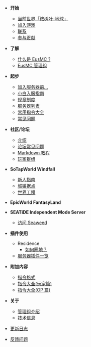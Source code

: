 - **开始**
    - [当前世界「桉树叶-地球」](https://wiki.eumc.cc/#/README?id=%e5%bd%93%e5%89%8d%e4%b8%96%e7%95%8c%e3%80%8c%e6%a1%89%e6%a0%91%e5%8f%b6-%e5%9c%b0%e7%90%83%e3%80%8d)
    - [加入游戏](https://wiki.eumc.cc/#/README?id=%e5%8a%a0%e5%85%a5%e6%b8%b8%e6%88%8f)
    - [联系](https://wiki.eumc.cc/#/README?id=%e8%81%94%e7%b3%bb)
    - [参与贡献](https://wiki.eumc.cc/#/README?id=%e5%8f%82%e4%b8%8e%e8%b4%a1%e7%8c%ae)

- **了解**
    - [什么是 EusMC ?](introduction.md)
    - [EusMC 管理组](operators.md)
- **起步**
    - [加入服务器前...](getting-started/preparation.md)
    - [小白入服指南](getting-started/entering-server.md)
    - [规章制度](rules.md)
    - [服务器列表](getting-started/server-network.md)
    - [常用指令大全](getting-started/basic-commands.md)
    - [常见问题](getting-started/faq.md)
- **社区/论坛**
    - [介绍](forum/introduction.md)
    - [论坛常见问题](forum/faq.md)
    - [Markdown 教程](forum/markdown-tutorial.md)
    - [玩家群组](forum/groups.md)
- **SoTapWorld Windfall**
    - [新人指南](Windfall/beginners-guide.md)
    - [城镇据点](Windfall/realms)
    - [世界工程](Windfall/projects)
- **EpicWorld FantasyLand**
- **SEATiDE Independent Mode Server**
    - [访问 Seaweed](//wiki.seatide.net)
- **插件使用**
    - Residence
        - [如何圈地？](plugins/residence/how-to-create-a-residence.md)
    - [服务器插件一览](plugins/all.md)
- **附加内容**
    - [指令格式](others/command-format.md)
    - [指令大全(玩家篇)](others/commands-for-players.md)
    - [指令大全(OP 篇)](others/commands-for-operators.md)
- **关于**
    - [管理组介绍](about/management.md)
    - [技术信息](about/technical-information.md)
- [更新日志](changelog.md)
- [反馈问题](https://g.sotap.org/t/development)
    
